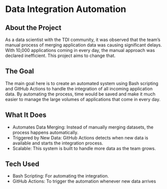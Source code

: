 # Data Integration Automation


## About the Project

As a data scientist with the TDI community, it was observed that the team’s manual process of merging application data was causing significant delays. With 10,000 applications coming in every day, the manual approach was declared inefficient. This project aims to change that.

## The Goal

The main goal here is to create an automated system using Bash scripting and GitHub Actions to handle the integration of all incoming application data. By automating the process, time would be saved and make it much easier to manage the large volumes of applications that come in every day.

## What It Does

* Automates Data Merging: Instead of manually merging datasets, the process happens automatically.
* Triggered by New Data: GitHub Actions detects when new data is available and starts the integration process.
* Scalable: This system is built to handle more data as the team grows.

## Tech Used

* Bash Scripting: For automating the integration.
* GitHub Actions: To trigger the automation whenever new data arrives

